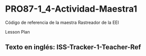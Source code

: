 # PRO87-1_4-Actividad-Maestra1
Código de referencia de la maestra
Rastreador de la EEI

Lesson Plan
## Texto en inglés: ISS-Tracker-1-Teacher-Ref


